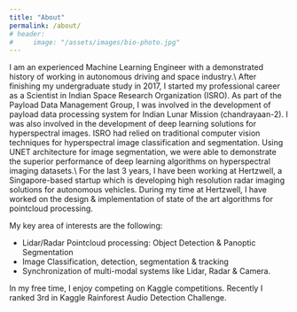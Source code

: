 ```yaml
---
title: "About"
permalink: /about/
# header:
#     image: "/assets/images/bio-photo.jpg"
---
```

I am an experienced Machine Learning Engineer with a demonstrated history of working in autonomous driving and space industry.\\
After finishing my undergraduate study in 2017, I started my professional career as a Scientist in Indian Space Research Organization (ISRO). As part of the Payload Data Management Group, I was involved in the development of payload data processing system for Indian Lunar Mission (chandrayaan-2). I was also involved in the development of deep learning solutions for hyperspectral images. ISRO had relied on traditional computer vision techniques for hyperspectral image classification and segmentation. Using UNET architecture for image segmentation, we were able to demonstrate the superior performance of deep learning algorithms on hyperspectral imaging datasets.\\
For the last 3 years, I have been working at Hertzwell, a Singapore-based startup which is developing high resolution radar imaging solutions for autonomous vehicles. During my time at Hertzwell, I have worked on the design & implementation of state of the art algorithms for pointcloud processing. 

My key area of interests are the following:
- Lidar/Radar Pointcloud processing: Object Detection & Panoptic Segmentation 
- Image Classification, detection, segmentation & tracking 
- Synchronization of multi-modal systems like Lidar, Radar & Camera.


In my free time, I enjoy competing on Kaggle competitions. Recently I ranked 3rd in Kaggle Rainforest Audio Detection Challenge.